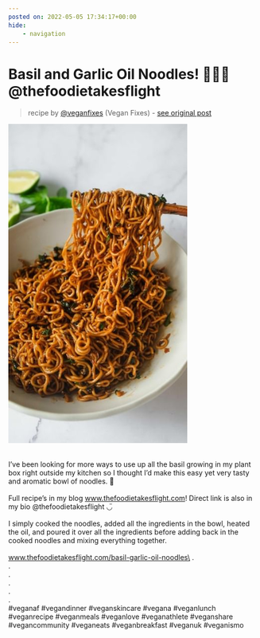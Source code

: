 ```yaml
---
posted on: 2022-05-05 17:34:17+00:00
hide:
    - navigation
---
```


# Basil and Garlic Oil Noodles! 🌿🧄🍜 @thefoodietakesflight 

> recipe by [@veganfixes](https://www.instagram.com/veganfixes/) 
(Vegan Fixes) - [see original post](https://instagram.com/p/CdL1Ic8Du7G)

![](../img/veganfixes_05-05-2022_1705.png)

\
I’ve been looking for more ways to use up all the basil growing in my plant box right outside my kitchen so I thought I’d make this easy yet very tasty and aromatic bowl of noodles. 🌝\
\
Full recipe’s in my blog www.thefoodietakesflight.com! Direct link is also in my bio @thefoodietakesflight ◡̈ \
\
I simply cooked the noodles, added all the ingredients in the bowl, heated the oil, and poured it over all the ingredients before adding back in the cooked noodles and mixing everything together.\
\
www.thefoodietakesflight.com/basil-garlic-oil-noodles\
.\
.\
.\
.\
.\
.\
\#veganaf \#vegandinner \#veganskincare \#vegana \#veganlunch \#veganrecipe \#veganmeals \#veganlove \#veganathlete \#veganshare \#vegancommunity \#veganeats \#veganbreakfast \#veganuk \#veganismo 